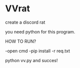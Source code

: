 # VVrat
create a discord rat


you need python for this program.

HOW TO RUN?

-open cmd
-pip install -r req.txt

python vv.py and succes!


